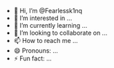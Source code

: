 - 👋 Hi, I’m @Fearlessk1nq
- 👀 I’m interested in ...
- 🌱 I’m currently learning ...
- 💞️ I’m looking to collaborate on ...
- 📫 How to reach me ...
- 😄 Pronouns: ...
- ⚡ Fun fact: ...

<!---
Fearlessk1nq/Fearlessk1nq is a ✨ special ✨ repository because its `README.md` (this file) appears on your GitHub profile.
You can click the Preview link to take a look at your changes.
--->
